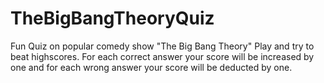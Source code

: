 # TheBigBangTheoryQuiz
Fun Quiz on popular comedy show "The Big Bang Theory"
Play and try to beat highscores.
For each correct answer your score will be increased by one and for each wrong answer your score will be deducted by one.
